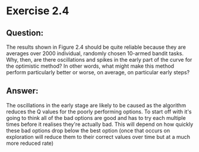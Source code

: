 # Exercise 2.4 

## Question:
The results shown in Figure 2.4 should be quite reliable because they
are averages over 2000 individual, randomly chosen 10-armed bandit 
tasks. Why, then, are there oscillations and spikes in the early part 
of the curve for the optimistic method? In other words, what might 
make this method perform particularly better or worse, on average, 
on particular early steps?

## Answer:
The oscillations in the early stage are likely to be caused as the
algorithm reduces the Q values for the poorly performing options.
To start off with it's going to think all of the bad options are good
and has to try each multiple times before it realises they're actually
bad. This will depend on how quickly these bad options drop below the
best option (once that occurs on exploration will reduce them to their
correct values over time but at a much more reduced rate)



